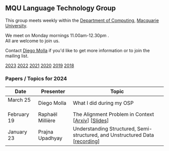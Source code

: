 
## MQU Language Technology Group


This group meets weekly within the
[Department of Computing](http://comp.mq.edu.au), [Macquarie University](https://www.mq.edu.au/).

We meet on Monday mornings 11.00am-12.30pm
.  
All are welcome to join us.

Contact [Diego Molla](http://web.science.mq.edu.au/~diego/) if you'd like to get more information or to join the mailing list. 

[2023](/2023/README.md) [2022](/2022/README.md) [2021](/2021/README.md) [2020](/2020/README.md) [2019](/2019/README.md) [2018](/2018/README.md)

### Papers / Topics for 2024

Date | Presenter | Topic
----- | --------- | -----
March 25 &nbsp;&nbsp; | Diego Molla | What I did during my OSP
February 19 &nbsp;&nbsp; | Raphaël Millière | The Alignment Problem in Context [[Arxiv](https://arxiv.org/abs/2311.02147)] [[Slides](/ltg/presentations/2024-02-19%20Alignment%20Problem%20in%20Context.pptx)]
January 23 &nbsp;&nbsp; | Prajna Upadhyay | Understanding Structured, Semi-structured, and Unstructured Data [[recording](https://macquarie.zoom.us/rec/share/zb1roCW1m7iGzURS7DnsGXixIcdze0a_l-LYwnjavqkD_saMc3kSFTTghKGtI_Lq.3wrHfYqtAFzQVTKJ)]

